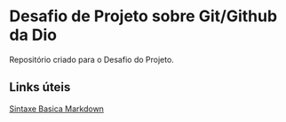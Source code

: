 # Desafio de Projeto sobre Git/Github da Dio
Repositório criado para o Desafio do Projeto.

## Links úteis
[Sintaxe Basica Markdown](https://www.markdownguide.org/basic-syntax/)
